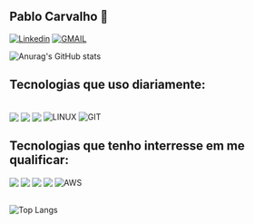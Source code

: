 
## Pablo Carvalho 🦇

[![Linkedin](https://img.shields.io/badge/LinkedIn-black?logo=linkedin&style=for-the-badge)](https://www.linkedin.com/in/pablo-carvalho-140255260/)
[![GMAIL](https://img.shields.io/badge/Gmail-black?logo=gmail&style=for-the-badge)](mailto:devpablocarvalho@gmail.com)

![Anurag's GitHub stats](https://github-readme-stats.vercel.app/api?username=PabloCsDev&show_icons=true&theme=highcontrast&hide_rank=true&hide_title=true)





## Tecnologias que uso diariamente:
<div style="dispaly: inline_block"><br/>
    <img align="center" all="JavaScript" src="https://img.shields.io/badge/JavaScript-000?style=for-the-badge&logo=javascript"/>
    <img align="center" all="HTML5" src="https://img.shields.io/badge/HTML5-000?style=for-the-badge&logo=html5"/>
    <img align="center" all="CSS3" src="https://img.shields.io/badge/CSS3-000?style=for-the-badge&logo=css3&logoColor=264CE4"/>
    <img align="center" alt="LINUX" src="https://img.shields.io/badge/Linux-black?logo=linux&style=for-the-badge"/>
    <img align="center" alt="GIT" src="https://img.shields.io/badge/Git-000?style=for-the-badge&logo=git&logoColor=E94D5F"/>
     
    
## Tecnologias que tenho interresse em me qualificar:
<img align="center" all="ANGULAR" src="https://img.shields.io/badge/Angular-000?style=for-the-badge&logo=angular&logoColor=C3002F"/>
<img align="center" all="REACT" src="https://img.shields.io/badge/React-000?style=for-the-badge&logo=react"/>
<img align="center" all="JAVA" src="https://img.shields.io/badge/Java-black?logo=java&style=for-the-badge"/>
<img align="center" all="KOTLIN" src="https://img.shields.io/badge/Kotlin-black?logo=kotlin&style=for-the-badge"/>
<img align="center" alt="AWS" src="https://img.shields.io/badge/AWS-black?logo=amazon-aws&style=for-the-badge"/>
</div><br/>


![Top Langs](https://github-readme-stats-git-masterrstaa-rickstaa.vercel.app/api/top-langs/?username=PabloCsDev&layout=compact&bg_color=000&border_color=30A3DC&title_color=E94D5F&text_color=FFF)
